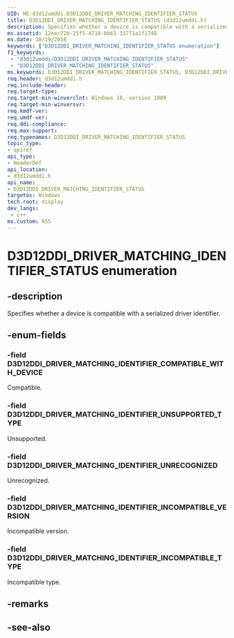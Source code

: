 ```yaml
---
UID: NE:d3d12umddi.D3D12DDI_DRIVER_MATCHING_IDENTIFIER_STATUS
title: D3D12DDI_DRIVER_MATCHING_IDENTIFIER_STATUS (d3d12umddi.h)
description: Specifies whether a device is compatible with a serialized driver identifier.
ms.assetid: 12eec72b-25f5-4718-bb61-33771a1f1748
ms.date: 10/19/2018
keywords: ["D3D12DDI_DRIVER_MATCHING_IDENTIFIER_STATUS enumeration"]
f1_keywords:
 - "d3d12umddi/D3D12DDI_DRIVER_MATCHING_IDENTIFIER_STATUS"
 - "D3D12DDI_DRIVER_MATCHING_IDENTIFIER_STATUS"
ms.keywords: D3D12DDI_DRIVER_MATCHING_IDENTIFIER_STATUS, D3D12DDI_DRIVER_MATCHING_IDENTIFIER_STATUS, 
req.header: d3d12umddi.h
req.include-header:
req.target-type:
req.target-min-winverclnt: Windows 10, version 1809
req.target-min-winversvr:
req.kmdf-ver:
req.umdf-ver:
req.ddi-compliance:
req.max-support:
req.typenames: D3D12DDI_DRIVER_MATCHING_IDENTIFIER_STATUS
topic_type: 
- apiref
api_type: 
- HeaderDef
api_location: 
- d3d12umddi.h
api_name: 
- D3D12DDI_DRIVER_MATCHING_IDENTIFIER_STATUS
targetos: Windows
tech.root: display
dev_langs:
 - c++
ms.custom: RS5
---
```


# D3D12DDI_DRIVER_MATCHING_IDENTIFIER_STATUS enumeration

## -description

Specifies whether a device is compatible with a serialized driver identifier.

## -enum-fields

### -field D3D12DDI_DRIVER_MATCHING_IDENTIFIER_COMPATIBLE_WITH_DEVICE

Compatible.

### -field D3D12DDI_DRIVER_MATCHING_IDENTIFIER_UNSUPPORTED_TYPE

Unsupported.

### -field D3D12DDI_DRIVER_MATCHING_IDENTIFIER_UNRECOGNIZED

Unrecognized.

### -field D3D12DDI_DRIVER_MATCHING_IDENTIFIER_INCOMPATIBLE_VERSION

Incompatible version.

### -field D3D12DDI_DRIVER_MATCHING_IDENTIFIER_INCOMPATIBLE_TYPE

Incompatible type.

## -remarks

## -see-also
